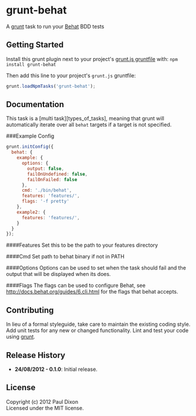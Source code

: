 # grunt-behat

A [grunt][grunt] task to run your [Behat][behat] BDD tests

## Getting Started
Install this grunt plugin next to your project's [grunt.js gruntfile][getting_started] with: `npm install grunt-behat`

Then add this line to your project's `grunt.js` gruntfile:

```javascript
grunt.loadNpmTasks('grunt-behat');
```

[grunt]: https://github.com/cowboy/grunt
[getting_started]: https://github.com/cowboy/grunt/blob/master/docs/getting_started.md
[behat]: http://behat.org/

## Documentation
This task is a [multi task][types_of_tasks], meaning that grunt will automatically iterate over all `behat` targets if a target is not specified.

###Example Config

```javascript
grunt.initConfig({
  behat: {
    example: {
      options: {
        output: false,
        failOnUndefined: false,
        failOnFailed: false
      },
      cmd: './bin/behat',
      features: 'features/',
      flags: '-f pretty'
    },
    example2: {
      features: 'features/',
    }
  }
});
```

####Features
Set this to be the path to your features directory

####Cmd
Set path to behat binary if not in PATH

####Options
Options can be used to set when the task should fail and the output that will be displayed when its does.

####Flags
The flags can be used to configure Behat, see http://docs.behat.org/guides/6.cli.html for the flags that behat accepts.

## Contributing
In lieu of a formal styleguide, take care to maintain the existing coding style. Add unit tests for any new or changed functionality. Lint and test your code using [grunt][grunt].

## Release History
*   __24/08/2012 - 0.1.0__: Initial release.

## License
Copyright (c) 2012 Paul Dixon  
Licensed under the MIT license.
